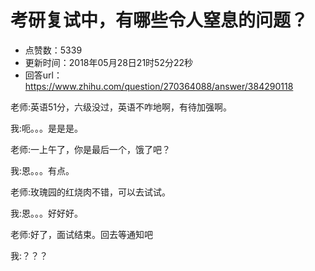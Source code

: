 # 考研复试中，有哪些令人窒息的问题？
- 点赞数：5339
- 更新时间：2018年05月28日21时52分22秒
- 回答url：https://www.zhihu.com/question/270364088/answer/384290118
<body>
 <p data-pid="CDCW4P1H">老师:英语51分，六级没过，英语不咋地啊，有待加强啊。</p>
 <p data-pid="fMuZX8Mk">我:呃。。。是是是。</p>
 <p data-pid="O1aWZjKy">老师:一上午了，你是最后一个，饿了吧？</p>
 <p data-pid="E1__1vvc">我:恩。。。有点。</p>
 <p data-pid="b4yNfwHY">老师:玫瑰园的红烧肉不错，可以去试试。</p>
 <p data-pid="4OkvPw5k">我:恩。。。好好好。</p>
 <p data-pid="3GSYxPkX">老师:好了，面试结束。回去等通知吧</p>
 <p data-pid="h3ocidq7">我:？？？</p>
</body>